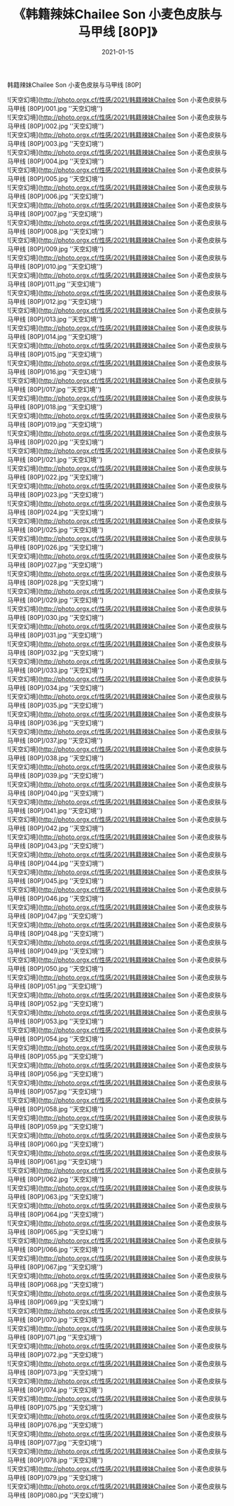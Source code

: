 ﻿---
layout: post
title:  《韩籍辣妹Chailee Son 小麦色皮肤与马甲线 [80P]》
date:   2021-01-15
image: http://photo.orgx.cf/性感/2021/韩籍辣妹Chailee Son 小麦色皮肤与马甲线 [80P]/000.jpg
categories: [美女, 性感, 泳衣]
---

韩籍辣妹Chailee Son 小麦色皮肤与马甲线 [80P]



![天空幻境](http://photo.orgx.cf/性感/2021/韩籍辣妹Chailee Son 小麦色皮肤与马甲线 [80P]/001.jpg ''天空幻境'') <br>
![天空幻境](http://photo.orgx.cf/性感/2021/韩籍辣妹Chailee Son 小麦色皮肤与马甲线 [80P]/002.jpg ''天空幻境'') <br>
![天空幻境](http://photo.orgx.cf/性感/2021/韩籍辣妹Chailee Son 小麦色皮肤与马甲线 [80P]/003.jpg ''天空幻境'') <br>
![天空幻境](http://photo.orgx.cf/性感/2021/韩籍辣妹Chailee Son 小麦色皮肤与马甲线 [80P]/004.jpg ''天空幻境'') <br>
![天空幻境](http://photo.orgx.cf/性感/2021/韩籍辣妹Chailee Son 小麦色皮肤与马甲线 [80P]/005.jpg ''天空幻境'') <br>
![天空幻境](http://photo.orgx.cf/性感/2021/韩籍辣妹Chailee Son 小麦色皮肤与马甲线 [80P]/006.jpg ''天空幻境'') <br>
![天空幻境](http://photo.orgx.cf/性感/2021/韩籍辣妹Chailee Son 小麦色皮肤与马甲线 [80P]/007.jpg ''天空幻境'') <br>
![天空幻境](http://photo.orgx.cf/性感/2021/韩籍辣妹Chailee Son 小麦色皮肤与马甲线 [80P]/008.jpg ''天空幻境'') <br>
![天空幻境](http://photo.orgx.cf/性感/2021/韩籍辣妹Chailee Son 小麦色皮肤与马甲线 [80P]/009.jpg ''天空幻境'') <br>
![天空幻境](http://photo.orgx.cf/性感/2021/韩籍辣妹Chailee Son 小麦色皮肤与马甲线 [80P]/010.jpg ''天空幻境'') <br>
![天空幻境](http://photo.orgx.cf/性感/2021/韩籍辣妹Chailee Son 小麦色皮肤与马甲线 [80P]/011.jpg ''天空幻境'') <br>
![天空幻境](http://photo.orgx.cf/性感/2021/韩籍辣妹Chailee Son 小麦色皮肤与马甲线 [80P]/012.jpg ''天空幻境'') <br>
![天空幻境](http://photo.orgx.cf/性感/2021/韩籍辣妹Chailee Son 小麦色皮肤与马甲线 [80P]/013.jpg ''天空幻境'') <br>
![天空幻境](http://photo.orgx.cf/性感/2021/韩籍辣妹Chailee Son 小麦色皮肤与马甲线 [80P]/014.jpg ''天空幻境'') <br>
![天空幻境](http://photo.orgx.cf/性感/2021/韩籍辣妹Chailee Son 小麦色皮肤与马甲线 [80P]/015.jpg ''天空幻境'') <br>
![天空幻境](http://photo.orgx.cf/性感/2021/韩籍辣妹Chailee Son 小麦色皮肤与马甲线 [80P]/016.jpg ''天空幻境'') <br>
![天空幻境](http://photo.orgx.cf/性感/2021/韩籍辣妹Chailee Son 小麦色皮肤与马甲线 [80P]/017.jpg ''天空幻境'') <br>
![天空幻境](http://photo.orgx.cf/性感/2021/韩籍辣妹Chailee Son 小麦色皮肤与马甲线 [80P]/018.jpg ''天空幻境'') <br>
![天空幻境](http://photo.orgx.cf/性感/2021/韩籍辣妹Chailee Son 小麦色皮肤与马甲线 [80P]/019.jpg ''天空幻境'') <br>
![天空幻境](http://photo.orgx.cf/性感/2021/韩籍辣妹Chailee Son 小麦色皮肤与马甲线 [80P]/020.jpg ''天空幻境'') <br>
![天空幻境](http://photo.orgx.cf/性感/2021/韩籍辣妹Chailee Son 小麦色皮肤与马甲线 [80P]/021.jpg ''天空幻境'') <br>
![天空幻境](http://photo.orgx.cf/性感/2021/韩籍辣妹Chailee Son 小麦色皮肤与马甲线 [80P]/022.jpg ''天空幻境'') <br>
![天空幻境](http://photo.orgx.cf/性感/2021/韩籍辣妹Chailee Son 小麦色皮肤与马甲线 [80P]/023.jpg ''天空幻境'') <br>
![天空幻境](http://photo.orgx.cf/性感/2021/韩籍辣妹Chailee Son 小麦色皮肤与马甲线 [80P]/024.jpg ''天空幻境'') <br>
![天空幻境](http://photo.orgx.cf/性感/2021/韩籍辣妹Chailee Son 小麦色皮肤与马甲线 [80P]/025.jpg ''天空幻境'') <br>
![天空幻境](http://photo.orgx.cf/性感/2021/韩籍辣妹Chailee Son 小麦色皮肤与马甲线 [80P]/026.jpg ''天空幻境'') <br>
![天空幻境](http://photo.orgx.cf/性感/2021/韩籍辣妹Chailee Son 小麦色皮肤与马甲线 [80P]/027.jpg ''天空幻境'') <br>
![天空幻境](http://photo.orgx.cf/性感/2021/韩籍辣妹Chailee Son 小麦色皮肤与马甲线 [80P]/028.jpg ''天空幻境'') <br>
![天空幻境](http://photo.orgx.cf/性感/2021/韩籍辣妹Chailee Son 小麦色皮肤与马甲线 [80P]/029.jpg ''天空幻境'') <br>
![天空幻境](http://photo.orgx.cf/性感/2021/韩籍辣妹Chailee Son 小麦色皮肤与马甲线 [80P]/030.jpg ''天空幻境'') <br>
![天空幻境](http://photo.orgx.cf/性感/2021/韩籍辣妹Chailee Son 小麦色皮肤与马甲线 [80P]/031.jpg ''天空幻境'') <br>
![天空幻境](http://photo.orgx.cf/性感/2021/韩籍辣妹Chailee Son 小麦色皮肤与马甲线 [80P]/032.jpg ''天空幻境'') <br>
![天空幻境](http://photo.orgx.cf/性感/2021/韩籍辣妹Chailee Son 小麦色皮肤与马甲线 [80P]/033.jpg ''天空幻境'') <br>
![天空幻境](http://photo.orgx.cf/性感/2021/韩籍辣妹Chailee Son 小麦色皮肤与马甲线 [80P]/034.jpg ''天空幻境'') <br>
![天空幻境](http://photo.orgx.cf/性感/2021/韩籍辣妹Chailee Son 小麦色皮肤与马甲线 [80P]/035.jpg ''天空幻境'') <br>
![天空幻境](http://photo.orgx.cf/性感/2021/韩籍辣妹Chailee Son 小麦色皮肤与马甲线 [80P]/036.jpg ''天空幻境'') <br>
![天空幻境](http://photo.orgx.cf/性感/2021/韩籍辣妹Chailee Son 小麦色皮肤与马甲线 [80P]/037.jpg ''天空幻境'') <br>
![天空幻境](http://photo.orgx.cf/性感/2021/韩籍辣妹Chailee Son 小麦色皮肤与马甲线 [80P]/038.jpg ''天空幻境'') <br>
![天空幻境](http://photo.orgx.cf/性感/2021/韩籍辣妹Chailee Son 小麦色皮肤与马甲线 [80P]/039.jpg ''天空幻境'') <br>
![天空幻境](http://photo.orgx.cf/性感/2021/韩籍辣妹Chailee Son 小麦色皮肤与马甲线 [80P]/040.jpg ''天空幻境'') <br>
![天空幻境](http://photo.orgx.cf/性感/2021/韩籍辣妹Chailee Son 小麦色皮肤与马甲线 [80P]/041.jpg ''天空幻境'') <br>
![天空幻境](http://photo.orgx.cf/性感/2021/韩籍辣妹Chailee Son 小麦色皮肤与马甲线 [80P]/042.jpg ''天空幻境'') <br>
![天空幻境](http://photo.orgx.cf/性感/2021/韩籍辣妹Chailee Son 小麦色皮肤与马甲线 [80P]/043.jpg ''天空幻境'') <br>
![天空幻境](http://photo.orgx.cf/性感/2021/韩籍辣妹Chailee Son 小麦色皮肤与马甲线 [80P]/044.jpg ''天空幻境'') <br>
![天空幻境](http://photo.orgx.cf/性感/2021/韩籍辣妹Chailee Son 小麦色皮肤与马甲线 [80P]/045.jpg ''天空幻境'') <br>
![天空幻境](http://photo.orgx.cf/性感/2021/韩籍辣妹Chailee Son 小麦色皮肤与马甲线 [80P]/046.jpg ''天空幻境'') <br>
![天空幻境](http://photo.orgx.cf/性感/2021/韩籍辣妹Chailee Son 小麦色皮肤与马甲线 [80P]/047.jpg ''天空幻境'') <br>
![天空幻境](http://photo.orgx.cf/性感/2021/韩籍辣妹Chailee Son 小麦色皮肤与马甲线 [80P]/048.jpg ''天空幻境'') <br>
![天空幻境](http://photo.orgx.cf/性感/2021/韩籍辣妹Chailee Son 小麦色皮肤与马甲线 [80P]/049.jpg ''天空幻境'') <br>
![天空幻境](http://photo.orgx.cf/性感/2021/韩籍辣妹Chailee Son 小麦色皮肤与马甲线 [80P]/050.jpg ''天空幻境'') <br>
![天空幻境](http://photo.orgx.cf/性感/2021/韩籍辣妹Chailee Son 小麦色皮肤与马甲线 [80P]/051.jpg ''天空幻境'') <br>
![天空幻境](http://photo.orgx.cf/性感/2021/韩籍辣妹Chailee Son 小麦色皮肤与马甲线 [80P]/052.jpg ''天空幻境'') <br>
![天空幻境](http://photo.orgx.cf/性感/2021/韩籍辣妹Chailee Son 小麦色皮肤与马甲线 [80P]/053.jpg ''天空幻境'') <br>
![天空幻境](http://photo.orgx.cf/性感/2021/韩籍辣妹Chailee Son 小麦色皮肤与马甲线 [80P]/054.jpg ''天空幻境'') <br>
![天空幻境](http://photo.orgx.cf/性感/2021/韩籍辣妹Chailee Son 小麦色皮肤与马甲线 [80P]/055.jpg ''天空幻境'') <br>
![天空幻境](http://photo.orgx.cf/性感/2021/韩籍辣妹Chailee Son 小麦色皮肤与马甲线 [80P]/056.jpg ''天空幻境'') <br>
![天空幻境](http://photo.orgx.cf/性感/2021/韩籍辣妹Chailee Son 小麦色皮肤与马甲线 [80P]/057.jpg ''天空幻境'') <br>
![天空幻境](http://photo.orgx.cf/性感/2021/韩籍辣妹Chailee Son 小麦色皮肤与马甲线 [80P]/058.jpg ''天空幻境'') <br>
![天空幻境](http://photo.orgx.cf/性感/2021/韩籍辣妹Chailee Son 小麦色皮肤与马甲线 [80P]/059.jpg ''天空幻境'') <br>
![天空幻境](http://photo.orgx.cf/性感/2021/韩籍辣妹Chailee Son 小麦色皮肤与马甲线 [80P]/060.jpg ''天空幻境'') <br>
![天空幻境](http://photo.orgx.cf/性感/2021/韩籍辣妹Chailee Son 小麦色皮肤与马甲线 [80P]/061.jpg ''天空幻境'') <br>
![天空幻境](http://photo.orgx.cf/性感/2021/韩籍辣妹Chailee Son 小麦色皮肤与马甲线 [80P]/062.jpg ''天空幻境'') <br>
![天空幻境](http://photo.orgx.cf/性感/2021/韩籍辣妹Chailee Son 小麦色皮肤与马甲线 [80P]/063.jpg ''天空幻境'') <br>
![天空幻境](http://photo.orgx.cf/性感/2021/韩籍辣妹Chailee Son 小麦色皮肤与马甲线 [80P]/064.jpg ''天空幻境'') <br>
![天空幻境](http://photo.orgx.cf/性感/2021/韩籍辣妹Chailee Son 小麦色皮肤与马甲线 [80P]/065.jpg ''天空幻境'') <br>
![天空幻境](http://photo.orgx.cf/性感/2021/韩籍辣妹Chailee Son 小麦色皮肤与马甲线 [80P]/066.jpg ''天空幻境'') <br>
![天空幻境](http://photo.orgx.cf/性感/2021/韩籍辣妹Chailee Son 小麦色皮肤与马甲线 [80P]/067.jpg ''天空幻境'') <br>
![天空幻境](http://photo.orgx.cf/性感/2021/韩籍辣妹Chailee Son 小麦色皮肤与马甲线 [80P]/068.jpg ''天空幻境'') <br>
![天空幻境](http://photo.orgx.cf/性感/2021/韩籍辣妹Chailee Son 小麦色皮肤与马甲线 [80P]/069.jpg ''天空幻境'') <br>
![天空幻境](http://photo.orgx.cf/性感/2021/韩籍辣妹Chailee Son 小麦色皮肤与马甲线 [80P]/070.jpg ''天空幻境'') <br>
![天空幻境](http://photo.orgx.cf/性感/2021/韩籍辣妹Chailee Son 小麦色皮肤与马甲线 [80P]/071.jpg ''天空幻境'') <br>
![天空幻境](http://photo.orgx.cf/性感/2021/韩籍辣妹Chailee Son 小麦色皮肤与马甲线 [80P]/072.jpg ''天空幻境'') <br>
![天空幻境](http://photo.orgx.cf/性感/2021/韩籍辣妹Chailee Son 小麦色皮肤与马甲线 [80P]/073.jpg ''天空幻境'') <br>
![天空幻境](http://photo.orgx.cf/性感/2021/韩籍辣妹Chailee Son 小麦色皮肤与马甲线 [80P]/074.jpg ''天空幻境'') <br>
![天空幻境](http://photo.orgx.cf/性感/2021/韩籍辣妹Chailee Son 小麦色皮肤与马甲线 [80P]/075.jpg ''天空幻境'') <br>
![天空幻境](http://photo.orgx.cf/性感/2021/韩籍辣妹Chailee Son 小麦色皮肤与马甲线 [80P]/076.jpg ''天空幻境'') <br>
![天空幻境](http://photo.orgx.cf/性感/2021/韩籍辣妹Chailee Son 小麦色皮肤与马甲线 [80P]/077.jpg ''天空幻境'') <br>
![天空幻境](http://photo.orgx.cf/性感/2021/韩籍辣妹Chailee Son 小麦色皮肤与马甲线 [80P]/078.jpg ''天空幻境'') <br>
![天空幻境](http://photo.orgx.cf/性感/2021/韩籍辣妹Chailee Son 小麦色皮肤与马甲线 [80P]/079.jpg ''天空幻境'') <br>
![天空幻境](http://photo.orgx.cf/性感/2021/韩籍辣妹Chailee Son 小麦色皮肤与马甲线 [80P]/080.jpg ''天空幻境'') <br>